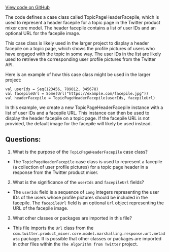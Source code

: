 [View code on GitHub](https://github.com/misbahsy/the-algorithm/product-mixer/core/src/main/scala/com/twitter/product_mixer/core/model/marshalling/response/urp/TopicPageHeaderFacepile.scala)

The code defines a case class called TopicPageHeaderFacepile, which is used to represent a header facepile for a topic page in the Twitter product mixer core model. The header facepile contains a list of user IDs and an optional URL for the facepile image. 

This case class is likely used in the larger project to display a header facepile on a topic page, which shows the profile pictures of users who have engaged with the topic in some way. The user IDs in the list are likely used to retrieve the corresponding user profile pictures from the Twitter API. 

Here is an example of how this case class might be used in the larger project:

```
val userIds = Seq(123456, 789012, 345678)
val facepileUrl = Some(Url("https://example.com/facepile.jpg"))
val headerFacepile = TopicPageHeaderFacepile(userIds, facepileUrl)
```

In this example, we create a new TopicPageHeaderFacepile instance with a list of user IDs and a facepile URL. This instance can then be used to display the header facepile on a topic page. If the facepile URL is not provided, the default image for the facepile will likely be used instead.
## Questions: 
 1. What is the purpose of the `TopicPageHeaderFacepile` case class?
- The `TopicPageHeaderFacepile` case class is used to represent a facepile (a collection of user profile pictures) for a topic page header in a response from the Twitter product mixer.

2. What is the significance of the `userIds` and `facepileUrl` fields?
- The `userIds` field is a sequence of `Long` integers representing the user IDs of the users whose profile pictures should be included in the facepile. The `facepileUrl` field is an optional `Url` object representing the URL of the facepile image.

3. What other classes or packages are imported in this file?
- This file imports the `Url` class from the `com.twitter.product_mixer.core.model.marshalling.response.urt.metadata` package. It is possible that other classes or packages are imported in other files within the `The Algorithm from Twitter` project.